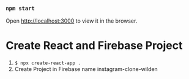 ### `npm start`

Open [http://localhost:3000](http://localhost:3000) to view it in the browser.

# Create React and Firebase Project
1. `$ npx create-react-app .`
2. Create Project in Firebase name instagram-clone-wilden